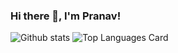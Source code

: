 ### Hi there 👋, I'm Pranav!

<!--
**agg-pranav/agg-pranav** is a ✨ _special_ ✨ repository because its `README.md` (this file) appears on your GitHub profile.

Here are some ideas to get you started:

- 🔭 I’m currently working on ...
- 🌱 I’m currently learning ..
- 👯 I’m looking to collaborate on ...
- 🤔 I’m looking for help with ...
- 💬 Ask me about ...
- 📫 How to reach me: ...
- 😄 Pronouns: ...
- ⚡ Fun fact: ...
-->

![Github stats](https://github-readme-stats.vercel.app/api?username=agg-pranav&theme=react&show_icons=true&count_private=true&hide=issues,contributions)
![Top Languages Card](https://github-readme-stats.vercel.app/api/top-langs/?username=agg-pranav&layout=compact&hide=html,handlebars&theme=react)
